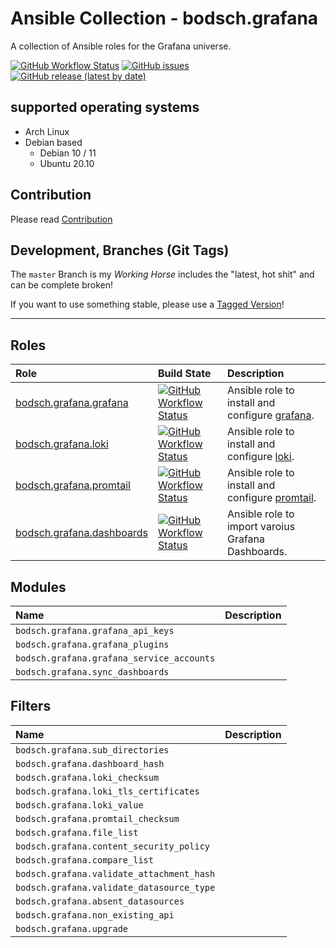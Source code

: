 # Ansible Collection - bodsch.grafana

A collection of Ansible roles for the Grafana universe. 


[![GitHub Workflow Status](https://img.shields.io/github/actions/workflow/status/bodsch/ansible-collection-grafana/main.yml?branch=main)][ci]
[![GitHub issues](https://img.shields.io/github/issues/bodsch/ansible-collection-grafana)][issues]
[![GitHub release (latest by date)](https://img.shields.io/github/v/release/bodsch/ansible-collection-grafana)][releases]

[ci]: https://github.com/bodsch/ansible-collection-grafana/actions
[issues]: https://github.com/bodsch/ansible-collection-grafana/issues?q=is%3Aopen+is%3Aissue
[releases]: https://github.com/bodsch/ansible-collection-grafana/releases


## supported operating systems

* Arch Linux
* Debian based
    - Debian 10 / 11
    - Ubuntu 20.10


## Contribution

Please read [Contribution](CONTRIBUTING.md)

## Development,  Branches (Git Tags)

The `master` Branch is my *Working Horse* includes the "latest, hot shit" and can be complete broken!

If you want to use something stable, please use a [Tagged Version](https://github.com/bodsch/ansible-collection-grafana/tags)!

---

## Roles

| Role                                                      | Build State | Description |
|:--------------------------------------------------------- | :---- | :---- |
| [bodsch.grafana.grafana](./roles/grafana/README.md)       |[![GitHub Workflow Status](https://img.shields.io/github/actions/workflow/status/bodsch/ansible-collection-grafana/grafana.yml?branch=main)][grafana] | Ansible role to install and configure [grafana](https://github.com/grafana/grafana). |
| [bodsch.grafana.loki](./roles/loki/README.md)             |[![GitHub Workflow Status](https://img.shields.io/github/actions/workflow/status/bodsch/ansible-collection-grafana/loki.yml?branch=main)][loki] | Ansible role to install and configure [loki](https://github.com/grafana/loki). |
| [bodsch.grafana.promtail](./roles/promtail/README.md)     |[![GitHub Workflow Status](https://img.shields.io/github/actions/workflow/status/bodsch/ansible-collection-grafana/promtail.yml?branch=main)][promtail] | Ansible role to install and configure [promtail](https://grafana.com/docs/loki/latest/clients/promtail/). |
| [bodsch.grafana.dashboards](./roles/dashboards/README.md) |[![GitHub Workflow Status](https://img.shields.io/github/actions/workflow/status/bodsch/ansible-collection-grafana/dashboards.yml?branch=main)][dashboards] | Ansible role to import varoius Grafana Dashboards. |

[grafana]: https://github.com/bodsch/ansible-collection-grafana/actions/workflows/grafana.yml
[loki]: https://github.com/bodsch/ansible-collection-grafana/actions/workflows/loki.yml
[promtail]: https://github.com/bodsch/ansible-collection-grafana/actions/workflows/promtail.yml
[dashboards]: https://github.com/bodsch/ansible-collection-grafana/actions/workflows/dashboards.yml


## Modules

| Name  | Description |
| :---- | :----       |
| `bodsch.grafana.grafana_api_keys`         |             |
| `bodsch.grafana.grafana_plugins`          |             |
| `bodsch.grafana.grafana_service_accounts` |             |
| `bodsch.grafana.sync_dashboards`          |             |

## Filters

| Name  | Description |
| :---- | :----       |
| `bodsch.grafana.sub_directories`          |             |
| `bodsch.grafana.dashboard_hash`           |             |
| `bodsch.grafana.loki_checksum`            |             |
| `bodsch.grafana.loki_tls_certificates`    |             |
| `bodsch.grafana.loki_value`               |             |
| `bodsch.grafana.promtail_checksum`        |             |
| `bodsch.grafana.file_list`                |             |
| `bodsch.grafana.content_security_policy`  |             |
| `bodsch.grafana.compare_list`             |             |
| `bodsch.grafana.validate_attachment_hash` |             |
| `bodsch.grafana.validate_datasource_type` |             |
| `bodsch.grafana.absent_datasources `      |             |
| `bodsch.grafana.non_existing_api`         |             |
| `bodsch.grafana.upgrade`                  |             |
